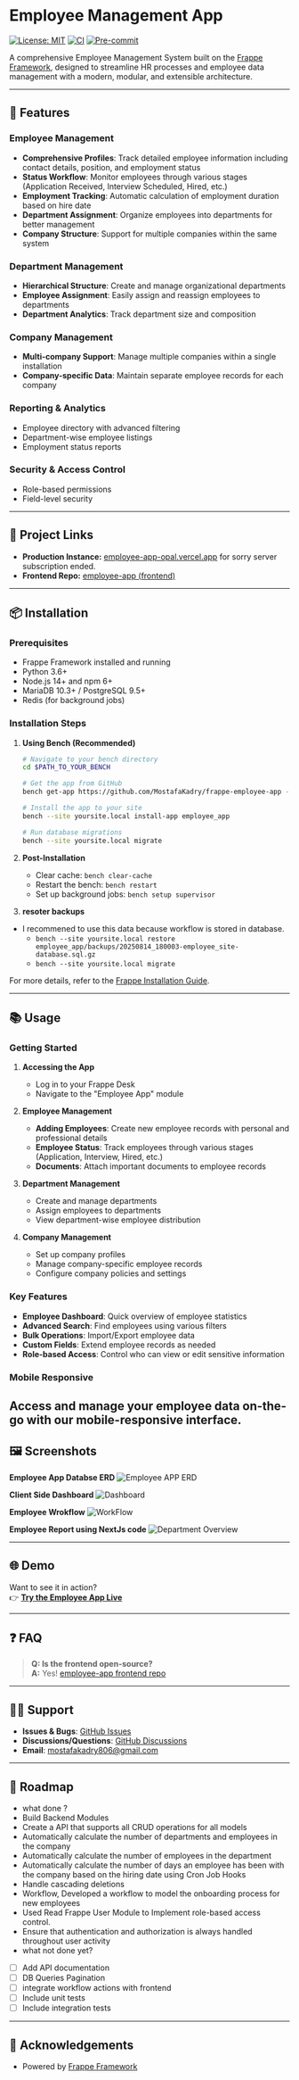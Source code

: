 # Employee Management App

[![License: MIT](https://img.shields.io/badge/License-MIT-yellow.svg)](./license.txt)
[![CI](https://github.com/MostafaKadry/frappe-employee-app/actions/workflows/ci.yml/badge.svg)](https://github.com/MostafaKadry/frappe-employee-app/actions/workflows/ci.yml)
[![Pre-commit](https://img.shields.io/badge/pre--commit-enabled-brightgreen?logo=pre-commit)](https://pre-commit.com/)

A comprehensive Employee Management System built on the [Frappe Framework](https://frappeframework.com/), designed to streamline HR processes and employee data management with a modern, modular, and extensible architecture.

---

## 🚀 Features

### Employee Management
- **Comprehensive Profiles**: Track detailed employee information including contact details, position, and employment status
- **Status Workflow**: Monitor employees through various stages (Application Received, Interview Scheduled, Hired, etc.)
- **Employment Tracking**: Automatic calculation of employment duration based on hire date
- **Department Assignment**: Organize employees into departments for better management
- **Company Structure**: Support for multiple companies within the same system

### Department Management
- **Hierarchical Structure**: Create and manage organizational departments
- **Employee Assignment**: Easily assign and reassign employees to departments
- **Department Analytics**: Track department size and composition

### Company Management
- **Multi-company Support**: Manage multiple companies within a single installation
- **Company-specific Data**: Maintain separate employee records for each company

### Reporting & Analytics
- Employee directory with advanced filtering
- Department-wise employee listings
- Employment status reports


### Security & Access Control
- Role-based permissions
- Field-level security


---

## 🔗 Project Links

- **Production Instance:** [employee-app-opal.vercel.app](https://employee-app-opal.vercel.app/) for sorry server subscription ended.
- **Frontend Repo:** [employee-app (frontend)](https://github.com/MostafaKadry/employee-app.git)

---

## 📦 Installation

### Prerequisites
- Frappe Framework installed and running
- Python 3.6+
- Node.js 14+ and npm 6+
- MariaDB 10.3+ / PostgreSQL 9.5+
- Redis (for background jobs)

### Installation Steps

1. **Using Bench (Recommended)**
   ```bash
   # Navigate to your bench directory
   cd $PATH_TO_YOUR_BENCH
   
   # Get the app from GitHub
   bench get-app https://github.com/MostafaKadry/frappe-employee-app --branch develop
   
   # Install the app to your site
   bench --site yoursite.local install-app employee_app
   
   # Run database migrations
   bench --site yoursite.local migrate
   ```


2. **Post-Installation**
   - Clear cache: `bench clear-cache`
   - Restart the bench: `bench restart`
   - Set up background jobs: `bench setup supervisor`
3. **resoter backups**
- I recommened to use this data because workflow is stored in database.
   - `bench --site yoursite.local restore employee_app/backups/20250814_180003-employee_site-database.sql.gz`
   - `bench --site yoursite.local migrate`

For more details, refer to the [Frappe Installation Guide](https://frappeframework.com/docs/user/en/installation).

---

## 📚 Usage

### Getting Started

1. **Accessing the App**
   - Log in to your Frappe Desk
   - Navigate to the "Employee App" module

2. **Employee Management**
   - **Adding Employees**: Create new employee records with personal and professional details
   - **Employee Status**: Track employees through various stages (Application, Interview, Hired, etc.)
   - **Documents**: Attach important documents to employee records

3. **Department Management**
   - Create and manage departments
   - Assign employees to departments
   - View department-wise employee distribution

4. **Company Management**
   - Set up company profiles
   - Manage company-specific employee records
   - Configure company policies and settings

### Key Features

- **Employee Dashboard**: Quick overview of employee statistics
- **Advanced Search**: Find employees using various filters
- **Bulk Operations**: Import/Export employee data
- **Custom Fields**: Extend employee records as needed
- **Role-based Access**: Control who can view or edit sensitive information

### Mobile Responsive
Access and manage your employee data on-the-go with our mobile-responsive interface.
---

## 🖼️ Screenshots


**Employee App Databse ERD**
![Employee APP ERD](employee_app/public/images/empployee-app-erd.png)

**Client Side Dashboard**
![Dashboard](/employee_app/public/images/dashbord.png)


**Employee Wrokflow**
![WorkFlow](employee_app/public/images/employee_workflow.png)


**Employee Report using NextJs code**
![Department Overview](employee_app/public/images/employee_report.png)


---

## 🌐 Demo

Want to see it in action?  
👉 **[Try the Employee App Live](https://employee-app-opal.vercel.app/)**

---

## ❓ FAQ

>
> **Q: Is the frontend open-source?**  
> **A:** Yes! [employee-app frontend repo](https://github.com/MostafaKadry/employee-app.git)

---

## 🧑‍💻 Support

- **Issues & Bugs**: [GitHub Issues](https://github.com/MostafaKadry/frappe-employee-app/issues)
- **Discussions/Questions**: [GitHub Discussions](https://github.com/MostafaKadry/frappe-employee-app/discussions)
- **Email**: mostafakadry806@gmail.com

---

## 📅 Roadmap
- what done ?
- Build Backend Modules
- Create a API that supports all CRUD operations for all models
- Automatically calculate the number of departments and employees in the company
- Automatically calculate the number of employees in the department
- Automatically calculate the number of days an employee has been with the company based on the hiring date using Cron Job Hooks
- Handle cascading deletions
- Workflow, Developed a workflow to model the onboarding process for new employees
- Used Read Frappe User Module to Implement role-based access control.
- Ensure that authentication and authorization is always handled throughout user activity
- what not done yet?
- [ ] Add API documentation
- [ ] DB Queries Pagination
- [ ] integrate workflow actions with frontend
- [ ] Include unit tests
- [ ] Include integration tests

---



## 🙏 Acknowledgements

- Powered by [Frappe Framework](https://frappeframework.com/)

